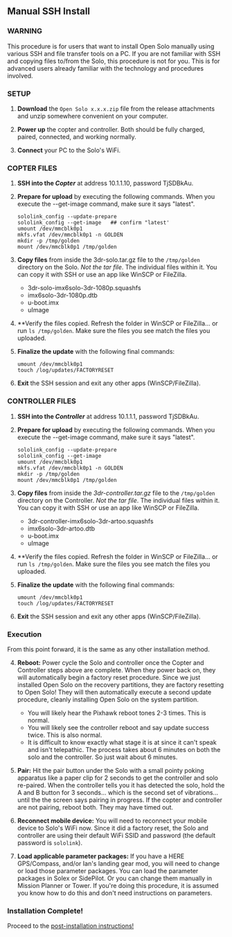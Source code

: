 ## Manual SSH Install ##

### WARNING ###
This procedure is for users that want to install Open Solo manually using various SSH and file transfer tools on a PC. If you are not familiar with SSH and copying files to/from the Solo, this procedure is not for you. This is for advanced users already familiar with the technology and procedures involved.


### SETUP ##
1. **Download** the `Open Solo x.x.x.zip` file from the release attachments and unzip somewhere convenient on your computer.

2. **Power up** the copter and controller. Both should be fully charged, paired, connected, and working normally.

3. **Connect** your PC to the Solo's WiFi.


### COPTER FILES ##

1. **SSH into the _Copter_** at address 10.1.1.10, password TjSDBkAu.

2. **Prepare for upload** by executing the following commands. When you execute the --get-image command, make sure it says "latest".
    ```
    sololink_config --update-prepare
    sololink_config --get-image   ## confirm "latest'
    umount /dev/mmcblk0p1
    mkfs.vfat /dev/mmcblk0p1 -n GOLDEN
    mkdir -p /tmp/golden
    mount /dev/mmcblk0p1 /tmp/golden
    ```
    
3. **Copy files** from inside the 3dr-solo.tar.gz file to the `/tmp/golden` directory on the Solo. _Not the tar file_. The individual files within it. You can copy it with SSH or use an app like WinSCP or FileZilla.
   - 3dr-solo-imx6solo-3dr-1080p.squashfs
   - imx6solo-3dr-1080p.dtb
   - u-boot.imx
   - uImage

4. **Verify the files copied. Refresh the folder in WinSCP or FileZilla... or run `ls /tmp/golden`. Make sure the files you see match the files you uploaded.

5. **Finalize the update** with the following final commands:
   ```
   umount /dev/mmcblk0p1
   touch /log/updates/FACTORYRESET
   ```

6. **Exit** the SSH session and exit any other apps (WinSCP/FileZilla).


### CONTROLLER FILES ##

1. **SSH into the _Controller_** at address 10.1.1.1, password TjSDBkAu.

5. **Prepare for upload** by executing the following commands. When you execute the --get-image command, make sure it says "latest".
    ```
    sololink_config --update-prepare
    sololink_config --get-image
    umount /dev/mmcblk0p1
    mkfs.vfat /dev/mmcblk0p1 -n GOLDEN
    mkdir -p /tmp/golden
    mount /dev/mmcblk0p1 /tmp/golden
    ```
    
6. **Copy files** from inside the _3dr-controller.tar.gz_ file to the `/tmp/golden` directory on the Controller. _Not the tar file_. The individual files within it. You can copy it with SSH or use an app like WinSCP or FileZilla.
   - 3dr-controller-imx6solo-3dr-artoo.squashfs
   - imx6solo-3dr-artoo.dtb
   - u-boot.imx
   - uImage

7. **Verify the files copied. Refresh the folder in WinSCP or FileZilla... or run `ls /tmp/golden`. Make sure the files you see match the files you uploaded.

8. **Finalize the update** with the following final commands:
   ```
   umount /dev/mmcblk0p1
   touch /log/updates/FACTORYRESET
   ```

9. **Exit** the SSH session and exit any other apps (WinSCP/FileZilla).

### Execution ###
From this point forward, it is the same as any other installation method.

4. **Reboot:** Power cycle the Solo and controller once the Copter and Controller steps above are complete. When they power back on, they will automatically begin a factory reset procedure. Since we just installed Open Solo on the recovery partitions, they are factory resetting to Open Solo! They will then automatically execute a second update procedure, cleanly installing Open Solo on the system partition.
    - You will likely hear the Pixhawk reboot tones 2-3 times.  This is normal.
    - You will likely see the controller reboot and say update success twice. This is also normal.
    - It is difficult to know exactly what stage it is at since it can't speak and isn't telepathic. The process takes about 6 minutes on both the solo and the controller. So just wait about 6 minutes.

5. **Pair:** Hit the pair button under the Solo with a small pointy poking apparatus like a paper clip for 2 seconds to get the controller and solo re-paired. When the controller tells you it has detected the solo, hold the A and B button for 3 seconds... which is the second set of vibrations... until the the screen says pairing in progress. If the copter and controller are not pairing, reboot both. They may have timed out.

6. **Reconnect mobile device:** You will need to reconnect your mobile device to Solo's WiFi now.  Since it did a factory reset, the Solo and controller are using their default WiFi SSID and password (the default password is `sololink`).

7. **Load applicable parameter packages:** If you have a HERE GPS/Compass, and/or Ian's landing gear mod, you will need to change or load those parameter packages. You can load the parameter packages in Solex or SidePilot.  Or you can change them manually in Mission Planner or Tower.  If you're doing this procedure, it is assumed you know how to do this and don't need instructions on parameters.
   
### Installation Complete! ### 
Proceed to the [post-installation instructions!](../master/install_post.md)
